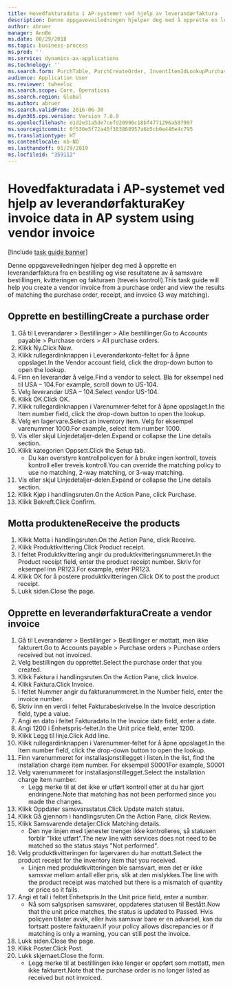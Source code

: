 ```yaml
---
title: Hovedfakturadata i AP-systemet ved hjelp av leverandørfaktura
description: Denne oppgaveveiledningen hjelper deg med å opprette en leverandørfaktura fra en bestilling og vise resultatene av å samsvare bestillingen, kvitteringen og fakturaen (treveis kontroll).
author: abruer
manager: AnnBe
ms.date: 08/29/2018
ms.topic: business-process
ms.prod: ''
ms.service: dynamics-ax-applications
ms.technology: ''
ms.search.form: PurchTable, PurchCreateOrder, InventItemIdLookupPurchase, PurchEditLines, VendEditInvoice, InventItemIdLookupSimple, VendInvoiceMatchingDetails
audience: Application User
ms.reviewer: twheeloc
ms.search.scope: Core, Operations
ms.search.region: Global
ms.author: abruer
ms.search.validFrom: 2016-06-30
ms.dyn365.ops.version: Version 7.0.0
ms.openlocfilehash: e1d2e31a5de7cefd20996c18bf4771296a587997
ms.sourcegitcommit: 0f530e5f72a40f383868957a6b5cb0e446e4c795
ms.translationtype: HT
ms.contentlocale: nb-NO
ms.lasthandoff: 01/29/2019
ms.locfileid: "359112"
---
```

# <a name="key-invoice-data-in-ap-system-using-vendor-invoice"></a><span data-ttu-id="d18ae-103">Hovedfakturadata i AP-systemet ved hjelp av leverandørfaktura</span><span class="sxs-lookup"><span data-stu-id="d18ae-103">Key invoice data in AP system using vendor invoice</span></span>

[!include [task guide banner](../../includes/task-guide-banner.md)]

<span data-ttu-id="d18ae-104">Denne oppgaveveiledningen hjelper deg med å opprette en leverandørfaktura fra en bestilling og vise resultatene av å samsvare bestillingen, kvitteringen og fakturaen (treveis kontroll).</span><span class="sxs-lookup"><span data-stu-id="d18ae-104">This task guide will help you create a vendor invoice from a purchase order and view the results of matching the purchase order, receipt, and invoice (3 way matching).</span></span>


## <a name="create-a-purchase-order"></a><span data-ttu-id="d18ae-105">Opprette en bestilling</span><span class="sxs-lookup"><span data-stu-id="d18ae-105">Create a purchase order</span></span>
1. <span data-ttu-id="d18ae-106">Gå til Leverandører > Bestillinger > Alle bestillinger.</span><span class="sxs-lookup"><span data-stu-id="d18ae-106">Go to Accounts payable > Purchase orders > All purchase orders.</span></span>
2. <span data-ttu-id="d18ae-107">Klikk Ny.</span><span class="sxs-lookup"><span data-stu-id="d18ae-107">Click New.</span></span>
3. <span data-ttu-id="d18ae-108">Klikk rullegardinknappen i Leverandørkonto-feltet for å åpne oppslaget.</span><span class="sxs-lookup"><span data-stu-id="d18ae-108">In the Vendor account field, click the drop-down button to open the lookup.</span></span>
4. <span data-ttu-id="d18ae-109">Finn en leverandør å velge.</span><span class="sxs-lookup"><span data-stu-id="d18ae-109">Find a vendor to select.</span></span> <span data-ttu-id="d18ae-110">Bla for eksempel ned til USA – 104.</span><span class="sxs-lookup"><span data-stu-id="d18ae-110">For example, scroll down to US-104.</span></span>
5. <span data-ttu-id="d18ae-111">Velg leverandør USA – 104.</span><span class="sxs-lookup"><span data-stu-id="d18ae-111">Select vendor US-104.</span></span>
6. <span data-ttu-id="d18ae-112">Klikk OK.</span><span class="sxs-lookup"><span data-stu-id="d18ae-112">Click OK.</span></span>
7. <span data-ttu-id="d18ae-113">Klikk rullegardinknappen i Varenummer-feltet for å åpne oppslaget.</span><span class="sxs-lookup"><span data-stu-id="d18ae-113">In the Item number field, click the drop-down button to open the lookup.</span></span>
8. <span data-ttu-id="d18ae-114">Velg en lagervare.</span><span class="sxs-lookup"><span data-stu-id="d18ae-114">Select an inventory item.</span></span> <span data-ttu-id="d18ae-115">Velg for eksempel varenummer 1000.</span><span class="sxs-lookup"><span data-stu-id="d18ae-115">For example, select item number 1000.</span></span>
9. <span data-ttu-id="d18ae-116">Vis eller skjul Linjedetaljer-delen.</span><span class="sxs-lookup"><span data-stu-id="d18ae-116">Expand or collapse the Line details section.</span></span>
10. <span data-ttu-id="d18ae-117">Klikk kategorien Oppsett.</span><span class="sxs-lookup"><span data-stu-id="d18ae-117">Click the Setup tab.</span></span>
    * <span data-ttu-id="d18ae-118">Du kan overstyre kontrollpolicyen for å bruke ingen kontroll, toveis kontroll eller treveis kontroll.</span><span class="sxs-lookup"><span data-stu-id="d18ae-118">You can override the matching policy to use no matching, 2-way matching, or 3-way matching.</span></span>  
11. <span data-ttu-id="d18ae-119">Vis eller skjul Linjedetaljer-delen.</span><span class="sxs-lookup"><span data-stu-id="d18ae-119">Expand or collapse the Line details section.</span></span>
12. <span data-ttu-id="d18ae-120">Klikk Kjøp i handlingsruten.</span><span class="sxs-lookup"><span data-stu-id="d18ae-120">On the Action Pane, click Purchase.</span></span>
13. <span data-ttu-id="d18ae-121">Klikk Bekreft.</span><span class="sxs-lookup"><span data-stu-id="d18ae-121">Click Confirm.</span></span>

## <a name="receive-the-products"></a><span data-ttu-id="d18ae-122">Motta produktene</span><span class="sxs-lookup"><span data-stu-id="d18ae-122">Receive the products</span></span>
1. <span data-ttu-id="d18ae-123">Klikk Motta i handlingsruten.</span><span class="sxs-lookup"><span data-stu-id="d18ae-123">On the Action Pane, click Receive.</span></span>
2. <span data-ttu-id="d18ae-124">Klikk Produktkvittering.</span><span class="sxs-lookup"><span data-stu-id="d18ae-124">Click Product receipt.</span></span>
3. <span data-ttu-id="d18ae-125">I feltet Produktkvittering angir du produktkvitteringsnummeret.</span><span class="sxs-lookup"><span data-stu-id="d18ae-125">In the Product receipt field, enter the product receipt number.</span></span> <span data-ttu-id="d18ae-126">Skriv for eksempel inn PR123.</span><span class="sxs-lookup"><span data-stu-id="d18ae-126">For example, enter PR123.</span></span>
4. <span data-ttu-id="d18ae-127">Klikk OK for å postere produktkvitteringen.</span><span class="sxs-lookup"><span data-stu-id="d18ae-127">Click OK to post the product receipt.</span></span>
5. <span data-ttu-id="d18ae-128">Lukk siden.</span><span class="sxs-lookup"><span data-stu-id="d18ae-128">Close the page.</span></span>

## <a name="create-a-vendor-invoice"></a><span data-ttu-id="d18ae-129">Opprette en leverandørfaktura</span><span class="sxs-lookup"><span data-stu-id="d18ae-129">Create a vendor invoice</span></span>
1. <span data-ttu-id="d18ae-130">Gå til Leverandører > Bestillinger > Bestillinger er mottatt, men ikke fakturert.</span><span class="sxs-lookup"><span data-stu-id="d18ae-130">Go to Accounts payable > Purchase orders > Purchase orders received but not invoiced.</span></span>
2. <span data-ttu-id="d18ae-131">Velg bestillingen du opprettet.</span><span class="sxs-lookup"><span data-stu-id="d18ae-131">Select the purchase order that you created.</span></span>
3. <span data-ttu-id="d18ae-132">Klikk Faktura i handlingsruten.</span><span class="sxs-lookup"><span data-stu-id="d18ae-132">On the Action Pane, click Invoice.</span></span>
4. <span data-ttu-id="d18ae-133">Klikk Faktura.</span><span class="sxs-lookup"><span data-stu-id="d18ae-133">Click Invoice.</span></span>
5. <span data-ttu-id="d18ae-134">I feltet Nummer angir du fakturanummeret.</span><span class="sxs-lookup"><span data-stu-id="d18ae-134">In the Number field, enter the invoice number.</span></span>
6. <span data-ttu-id="d18ae-135">Skriv inn en verdi i feltet Fakturabeskrivelse.</span><span class="sxs-lookup"><span data-stu-id="d18ae-135">In the Invoice description field, type a value.</span></span>
7. <span data-ttu-id="d18ae-136">Angi en dato i feltet Fakturadato.</span><span class="sxs-lookup"><span data-stu-id="d18ae-136">In the Invoice date field, enter a date.</span></span>
8. <span data-ttu-id="d18ae-137">Angi 1200 i Enhetspris-feltet.</span><span class="sxs-lookup"><span data-stu-id="d18ae-137">In the Unit price field, enter 1200.</span></span>
9. <span data-ttu-id="d18ae-138">Klikk Legg til linje.</span><span class="sxs-lookup"><span data-stu-id="d18ae-138">Click Add line.</span></span>
10. <span data-ttu-id="d18ae-139">Klikk rullegardinknappen i Varenummer-feltet for å åpne oppslaget.</span><span class="sxs-lookup"><span data-stu-id="d18ae-139">In the Item number field, click the drop-down button to open the lookup.</span></span>
11. <span data-ttu-id="d18ae-140">Finn varenummeret for installasjonstillegget i listen.</span><span class="sxs-lookup"><span data-stu-id="d18ae-140">In the list, find the installation charge item number.</span></span> <span data-ttu-id="d18ae-141">For eksempel S0001</span><span class="sxs-lookup"><span data-stu-id="d18ae-141">For example, S0001</span></span>
12. <span data-ttu-id="d18ae-142">Velg varenummeret for installasjonstillegget.</span><span class="sxs-lookup"><span data-stu-id="d18ae-142">Select the installation charge item number.</span></span>
    * <span data-ttu-id="d18ae-143">Legg merke til at det ikke er utført kontroll etter at du har gjort endringene.</span><span class="sxs-lookup"><span data-stu-id="d18ae-143">Note that matching has not been performed since you made the changes.</span></span>  
13. <span data-ttu-id="d18ae-144">Klikk Oppdater samsvarsstatus.</span><span class="sxs-lookup"><span data-stu-id="d18ae-144">Click Update match status.</span></span>
14. <span data-ttu-id="d18ae-145">Klikk Gå gjennom i handlingsruten.</span><span class="sxs-lookup"><span data-stu-id="d18ae-145">On the Action Pane, click Review.</span></span>
15. <span data-ttu-id="d18ae-146">Klikk Samsvarende detaljer.</span><span class="sxs-lookup"><span data-stu-id="d18ae-146">Click Matching details.</span></span>
    * <span data-ttu-id="d18ae-147">Den nye linjen med tjenester trenger ikke kontrolleres, så statusen forblir "Ikke utført".</span><span class="sxs-lookup"><span data-stu-id="d18ae-147">The new line with services does not need to be matched so the status stays "Not performed".</span></span>  
16. <span data-ttu-id="d18ae-148">Velg produktkvitteringen for lagervaren du har mottatt.</span><span class="sxs-lookup"><span data-stu-id="d18ae-148">Select the product receipt for the inventory item that you received.</span></span>
    * <span data-ttu-id="d18ae-149">Linjen med produktkvitteringen ble samsvart, men det er ikke samsvar mellom antall eller pris, slik at den mislykkes.</span><span class="sxs-lookup"><span data-stu-id="d18ae-149">The line with the product receipt was matched but there is a mismatch of quantity or price so it fails.</span></span>  
17. <span data-ttu-id="d18ae-150">Angi et tall i feltet Enhetspris.</span><span class="sxs-lookup"><span data-stu-id="d18ae-150">In the Unit price field, enter a number.</span></span>
    * <span data-ttu-id="d18ae-151">Nå som salgsprisen samsvarer, oppdateres statusen til Bestått.</span><span class="sxs-lookup"><span data-stu-id="d18ae-151">Now that the unit price matches, the status is updated to Passed.</span></span> <span data-ttu-id="d18ae-152">Hvis policyen tillater avvik, eller hvis samsvar bare er en advarsel, kan du fortsatt postere fakturaen.</span><span class="sxs-lookup"><span data-stu-id="d18ae-152">If your policy allows discrepancies or if matching is only a warning, you can still post the invoice.</span></span>  
18. <span data-ttu-id="d18ae-153">Lukk siden.</span><span class="sxs-lookup"><span data-stu-id="d18ae-153">Close the page.</span></span>
19. <span data-ttu-id="d18ae-154">Klikk Poster.</span><span class="sxs-lookup"><span data-stu-id="d18ae-154">Click Post.</span></span>
20. <span data-ttu-id="d18ae-155">Lukk skjemaet.</span><span class="sxs-lookup"><span data-stu-id="d18ae-155">Close the form.</span></span>
    * <span data-ttu-id="d18ae-156">Legg merke til at bestillingen ikke lenger er oppført som mottatt, men ikke fakturert.</span><span class="sxs-lookup"><span data-stu-id="d18ae-156">Note that the purchase order is no longer listed as received but not invoiced.</span></span>  

